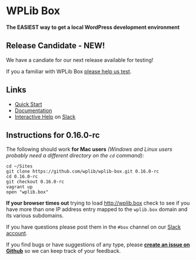# WPLib Box

**The EASIEST way to get a local WordPress development environment**

## Release Candidate - NEW! 

We have a candiate for our next release available for testing! 

If you a familiar with WPLib Box [please help us test](#instructions-for-0160-rc). 


## Links
 - [Quick Start](http://wplib.github.io/wplib-box/#quickstart)
 - [Documentation](http://wplib.github.io/wplib-box/)
 - [Interactive Help](https://slackpass.io/wplib) on [Slack](https://slackhq.com)

## Instructions for 0.16.0-rc 

The following should work **for Mac users** _(Windows and Linux users probably need a different directory on the `cd` command):_

```
cd ~/Sites
git clone https://github.com/wplib/wplib-box.git 0.16.0-rc
cd 0.16.0-rc
git checkout 0.16.0-rc
vagrant up
open "wplib.box"
```

**If your browser times out** trying to load http://wplib.box check to see if you have more than one IP address entry mapped to the `wplib.box` domain and its various subdomains.

If you have questions please post them in the `#box` channel on our [Slack account](https://slackpass.io/wplib).

If you find bugs or have suggestions of any type, please [**create an issue on Github**](https://github.com/wplib/wplib-box/issues/new) so we can keep track of your feedback.
